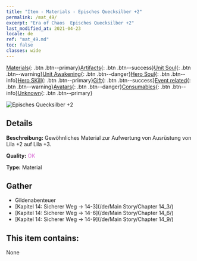 ```yaml
---
title: "Item - Materials - Episches Quecksilber +2"
permalink: /mat_49/
excerpt: "Era of Chaos  Episches Quecksilber +2"
last_modified_at: 2021-04-23
locale: de
ref: "mat_49.md"
toc: false
classes: wide
---
```

 [Materials](/ItemsDE/){: .btn .btn--primary}[Artifacts](/ItemsDE/Artifacts/){: .btn .btn--success}[Unit Soul](/ItemsDE/UnitSoul/){: .btn .btn--warning}[Unit Awakening](/ItemsDE/UnitAwakening/){: .btn .btn--danger}[Hero Soul](/ItemsDE/HeroSoul/){: .btn .btn--info}[Hero SKill](/ItemsDE/HeroSkill/){: .btn .btn--primary}[Gift](/ItemsDE/Gift/){: .btn .btn--success}[Event related](/ItemsDE/Events/){: .btn .btn--warning}[Avatars](/ItemsDE/Avatars/){: .btn .btn--danger}[Consumables](/ItemsDE/Consumables/){: .btn .btn--info}[Unknown](/ItemsDE/Unknown/){: .btn .btn--primary}

 ![Episches Quecksilber +2](/images/t/i_cailiao_shuiyin2.png)

## Details
 **Beschreibung:** Gewöhnliches Material zur Aufwertung von Ausrüstung von Lila +2 auf Lila +3.

 **Quality:** <span style="color: #DA70D6">OK</span>

 **Type:** Material

## Gather

*    Gildenabenteuer 
*    [Kapitel 14: Sicherer Weg -> 14-3](/de/Main Story/Chapter 14_3/) 
*    [Kapitel 14: Sicherer Weg -> 14-6](/de/Main Story/Chapter 14_6/) 
*    [Kapitel 14: Sicherer Weg -> 14-9](/de/Main Story/Chapter 14_9/) 

## This item contains:

  None

